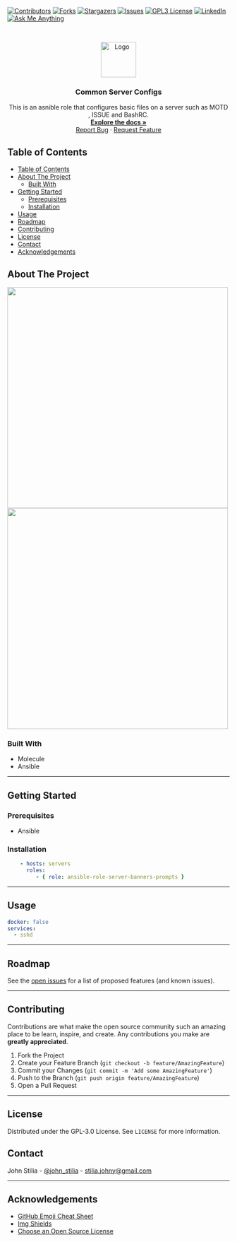 [![Contributors][contributors-shield]][contributors-url]
[![Forks][forks-shield]][forks-url]
[![Stargazers][stars-shield]][stars-url]
[![Issues][issues-shield]][issues-url]
[![GPL3 License][license-shield]][license-url]
[![LinkedIn][linkedin-shield]][linkedin-url]
[![Ask Me Anything][ask-me-anything]][personal-page]

<!-- PROJECT LOGO -->
<br />
<p align="center">
  <a href="https://github.com/stiliajohny/ansible-role-server-banners-prompts">
    <img src="https://github.com/stiliajohny/ansible-role-server-banners-prompts/raw/main/.assets/logo.png" alt="Logo" width="80" height="80">
  </a>

  <h3 align="center">Common Server Configs</h3>

  <p align="center">
    This is an asnible role that configures basic files on a server such as MOTD , ISSUE and BashRC.
    <br />
    <a href="https://github.com/stiliajohny/ansible-role-server-banners-prompts/README.md"><strong>Explore the docs »</strong></a>
    <br />
    <a href="https://github.com/stiliajohny/ansible-role-server-banners-prompts/issues/new?labels=i%3A+bug&template=1-bug-report.md">Report Bug</a>
    ·
    <a href="https://github.com/stiliajohny/ansible-role-server-banners-prompts/issues/new?labels=i%3A+enhancement&template=2-feature-request.md">Request Feature</a>
  </p>
</p>

<!-- TABLE OF CONTENTS -->

## Table of Contents

- [Table of Contents](#table-of-contents)
- [About The Project](#about-the-project)
  - [Built With](#built-with)
- [Getting Started](#getting-started)
  - [Prerequisites](#prerequisites)
  - [Installation](#installation)
- [Usage](#usage)
- [Roadmap](#roadmap)
- [Contributing](#contributing)
- [License](#license)
- [Contact](#contact)
- [Acknowledgements](#acknowledgements)

<!-- ABOUT THE PROJECT -->

## About The Project

<img src="https://github.com/stiliajohny/ansible-role-server-banners-prompts/raw/main/.assets/motd.png"  width="500" >

 <img src="https://github.com/stiliajohny/ansible-role-server-banners-prompts/raw/main/.assets/ssh_banner.png"  width="500" >


### Built With

- Molecule
- Ansible

---

## Getting Started


### Prerequisites

- Ansible

### Installation

```yaml
    - hosts: servers
      roles:
         - { role: ansible-role-server-banners-prompts }
```

---


## Usage

```yml
docker: false
services:
  - sshd
```
---

<!-- ROADMAP -->

## Roadmap

See the [open issues](https://github.com/stiliajohny/ansible-role-server-banners-prompts/issues) for a list of proposed features (and known issues).

---

<!-- CONTRIBUTING -->

## Contributing

Contributions are what make the open source community such an amazing place to be learn, inspire, and create. Any contributions you make are **greatly appreciated**.

1. Fork the Project
2. Create your Feature Branch (`git checkout -b feature/AmazingFeature`)
3. Commit your Changes (`git commit -m 'Add some AmazingFeature'`)
4. Push to the Branch (`git push origin feature/AmazingFeature`)
5. Open a Pull Request

---

<!-- LICENSE -->

## License

Distributed under the GPL-3.0 License. See `LICENSE` for more information.

<!-- CONTACT -->

## Contact

John Stilia   - [@john_stilia](https://twitter.com/john_stilia) - stilia.johny@gmail.com

<!--
Project Link: [https://github.com/your_username/repo_name](https://github.com/your_username/repo_name)
-->

---

<!-- ACKNOWLEDGEMENTS -->

## Acknowledgements

- [GitHub Emoji Cheat Sheet](https://www.webpagefx.com/tools/emoji-cheat-sheet)
- [Img Shields](https://shields.io)
- [Choose an Open Source License](https://choosealicense.com)

<!-- MARKDOWN LINKS & IMAGES -->
<!-- https://www.markdownguide.org/basic-syntax/#reference-style-links -->

[contributors-shield]: https://img.shields.io/github/contributors/stiliajohny/ansible-role-server-banners-prompts.svg?style=for-the-badge
[contributors-url]: https://github.com/stiliajohny/ansible-role-server-banners-prompts/graphs/contributors
[forks-shield]: https://img.shields.io/github/forks/stiliajohny/ansible-role-server-banners-prompts.svg?style=for-the-badge
[forks-url]: https://github.com/stiliajohny/ansible-role-server-banners-prompts/network/members
[stars-shield]: https://img.shields.io/github/stars/stiliajohny/ansible-role-server-banners-prompts.svg?style=for-the-badge
[stars-url]: https://github.com/stiliajohny/ansible-role-server-banners-prompts/stargazers
[issues-shield]: https://img.shields.io/github/issues/stiliajohny/ansible-role-server-banners-prompts.svg?style=for-the-badge
[issues-url]: https://github.com/stiliajohny/ansible-role-server-banners-prompts/issues
[license-shield]: https://img.shields.io/github/license/stiliajohny/ansible-role-server-banners-prompts?style=for-the-badge
[license-url]: https://github.com/stiliajohny/ansible-role-server-banners-prompts/blob/master/LICENSE.txt
[linkedin-shield]: https://img.shields.io/badge/-LinkedIn-black.svg?style=for-the-badge&logo=linkedin&colorB=555
[linkedin-url]: https://linkedin.com/in/johnstilia/
[product-screenshot]: .assets/screenshot.png
[ask-me-anything]: https://img.shields.io/badge/Ask%20me-anything-1abc9c.svg?style=for-the-badge
[personal-page]: https://github.com/stiliajohny

